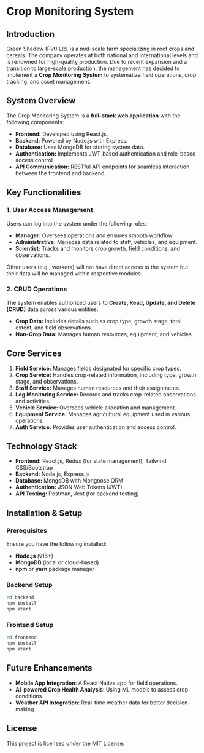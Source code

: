 # Crop Monitoring System

## Introduction

Green Shadow (Pvt) Ltd. is a mid-scale farm specializing in root crops and cereals. The company operates at both national and international levels and is renowned for high-quality production. Due to recent expansion and a transition to large-scale production, the management has decided to implement a **Crop Monitoring System** to systematize field operations, crop tracking, and asset management.

## System Overview

The Crop Monitoring System is a **full-stack web application** with the following components:

- **Frontend:** Developed using React.js.
- **Backend:** Powered by Node.js with Express.
- **Database:** Uses MongoDB for storing system data.
- **Authentication:** Implements JWT-based authentication and role-based access control.
- **API Communication:** RESTful API endpoints for seamless interaction between the frontend and backend.

## Key Functionalities

### 1. User Access Management

Users can log into the system under the following roles:

- **Manager:** Oversees operations and ensures smooth workflow.
- **Administrative:** Manages data related to staff, vehicles, and equipment.
- **Scientist:** Tracks and monitors crop growth, field conditions, and observations.

Other users (e.g., workers) will not have direct access to the system but their data will be managed within respective modules.

### 2. CRUD Operations

The system enables authorized users to **Create, Read, Update, and Delete (CRUD)** data across various entities:

- **Crop Data:** Includes details such as crop type, growth stage, total extent, and field observations.
- **Non-Crop Data:** Manages human resources, equipment, and vehicles.

## Core Services

1. **Field Service:** Manages fields designated for specific crop types.
2. **Crop Service:** Handles crop-related information, including type, growth stage, and observations.
3. **Staff Service:** Manages human resources and their assignments.
4. **Log Monitoring Service:** Records and tracks crop-related observations and activities.
5. **Vehicle Service:** Oversees vehicle allocation and management.
6. **Equipment Service:** Manages agricultural equipment used in various operations.
7. **Auth Service:** Provides user authentication and access control.

## Technology Stack

- **Frontend:** React.js, Redux (for state management), Tailwind CSS/Bootstrap
- **Backend:** Node.js, Express.js
- **Database:** MongoDB with Mongoose ORM
- **Authentication:** JSON Web Tokens (JWT)
- **API Testing:** Postman, Jest (for backend testing)

## Installation & Setup

### Prerequisites

Ensure you have the following installed:

- **Node.js** (v16+)
- **MongoDB** (local or cloud-based)
- **npm** or **yarn** package manager

### Backend Setup

```sh
cd backend
npm install
npm start
```

### Frontend Setup

```sh
cd frontend
npm install
npm start
```

## Future Enhancements

- **Mobile App Integration**: A React Native app for field operations.
- **AI-powered Crop Health Analysis**: Using ML models to assess crop conditions.
- **Weather API Integration**: Real-time weather data for better decision-making.

## License

This project is licensed under the MIT License.

